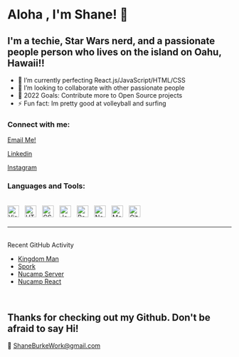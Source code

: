# Aloha , I'm Shane! 👋 

## I'm a techie, Star Wars nerd, and a passionate people person who lives on the island on Oahu, Hawaii!!

- 🌱 I’m currently perfecting React.js/JavaScript/HTML/CSS
- 👯 I’m looking to collaborate with other passionate people
- 🥅 2022 Goals: Contribute more to Open Source projects
- ⚡ Fun fact: Im pretty good at volleyball and surfing


### Connect with me:

[Email Me!](ShaneBurkeWork@gmail.com)

[Linkedin](https://github.com/Shaneeyb/Kingdom-Man)

[Instagram](https://www.instagram.com/shaneeyb/)


### Languages and Tools:
<br/>

<img align="left" alt="Visual Studio Code" width="26px" src="https://cdn.jsdelivr.net/gh/devicons/devicon/icons/vscode/vscode-original.svg" style="padding-right:10px;" />
<img align="left" alt="HTML5" width="26px" src="https://cdn.jsdelivr.net/gh/devicons/devicon/icons/html5/html5-original.svg" style="padding-right:10px;" />
<img align="left" alt="CSS3" width="26px" src="https://cdn.jsdelivr.net/gh/devicons/devicon/icons/css3/css3-original.svg" style="padding-right:10px;" />
<img align="left" alt="JavaScript" width="26px" src="https://cdn.jsdelivr.net/gh/devicons/devicon/icons/javascript/javascript-original.svg" style="padding-right:10px;" />
<img align="left" alt="React" width="26px" src="https://cdn.jsdelivr.net/gh/devicons/devicon/icons/react/react-original.svg" style="padding-right:10px;" />
<img align="left" alt="Node.js" width="26px" src="https://cdn.jsdelivr.net/gh/devicons/devicon/icons/nodejs/nodejs-original.svg" style="padding-right:10px;" />
<img align="left" alt="MongoDB" width="26px" src="https://cdn.jsdelivr.net/gh/devicons/devicon/icons/mongodb/mongodb-original.svg" style="padding-right:10px;" />
<img align="left" alt="GitHub" width="26px" src="https://user-images.githubusercontent.com/3369400/139448065-39a229ba-4b06-434b-bc67-616e2ed80c8f.png" style="padding-right:10px;" />

<br />
<br />

---
<br />


  <summary> Recent GitHub Activity</summary>
  
<!--START_SECTION:activity-->
- [Kingdom Man](https://github.com/Shaneeyb/Kingdom-Man)
- [Spork](https://github.com/biggmackk17/SPORK)
- [Nucamp Server](https://github.com/Shaneeyb/NucampsiteServer)
- [Nucamp React](https://github.com/mongodb-developer/mongodb-ecommerce)
<!--END_SECTION:activity-->


<br />


## Thanks for checking out my Github.  Don't be afraid to say Hi! 

👯 ShaneBurkeWork@gmail.com

